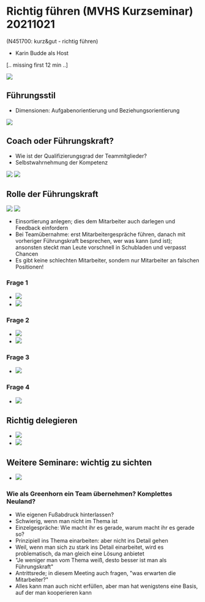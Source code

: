 # Richtig führen (MVHS Kurzseminar) 20211021
(N451700: kurz&gut - richtig führen)

* Karin Budde als Host

[.. missing first 12 min ..]

![](img00.png)

## Führungsstil

* Dimensionen: Aufgabenorientierung und Beziehungsorientierung

![](img01.png)

## Coach oder Führungskraft?

* Wie ist der Qualifizierungsgrad der Teammitglieder?
* Selbstwahrnehmung der Kompetenz

![](img02.png)
![](img03.png)

## Rolle der Führungskraft
![](img04.png)
![](img05.png)

* Einsortierung anlegen; dies dem Mitarbeiter auch darlegen und Feedback einfordern
* Bei Teamübernahme: erst Mitarbeitergespräche führen, danach mit vorheriger Führungskraft besprechen, wer was kann (und ist); ansonsten steckt man Leute vorschnell in Schubladen und verpasst Chancen
* Es gibt keine schlechten Mitarbeiter, sondern nur Mitarbeiter an falschen Positionen!

### Frage 1
* ![](img06.png)
* ![](img06solved.png)

### Frage 2
* ![](img07.png)
* ![](img07solved.png)

### Frage 3
* ![](img08solved.png)

### Frage 4
* ![](img09solved.png)

## Richtig delegieren
* ![](img10.png)
* ![](img11.png)

## Weitere Seminare: wichtig zu sichten
* ![](img12.png)

### Wie als Greenhorn ein Team übernehmen? Komplettes Neuland?
* Wie eigenen Fußabdruck hinterlassen?
* Schwierig, wenn man nicht im Thema ist
* Einzelgespräche: Wie macht ihr es gerade, warum macht ihr es gerade so?
* Prinzipiell ins Thema einarbeiten: aber nicht ins Detail gehen
* Weil, wenn man sich zu stark ins Detail einarbeitet, wird es problematisch, da man gleich eine Lösung anbietet
* "Je weniger man vom Thema weiß, desto besser ist man als Führungskraft"
* Antrittsrede; in diesem Meeting auch fragen, "was erwarten die Mitarbeiter?"
* Alles kann man auch nicht erfüllen, aber man hat wenigstens eine Basis, auf der man kooperieren kann
